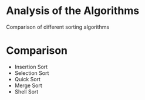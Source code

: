 # Analysis of the Algorithms
Comparison of different sorting algorithms

# Comparison
- Insertion Sort
- Selection Sort
- Quick Sort
- Merge Sort
- Shell Sort
